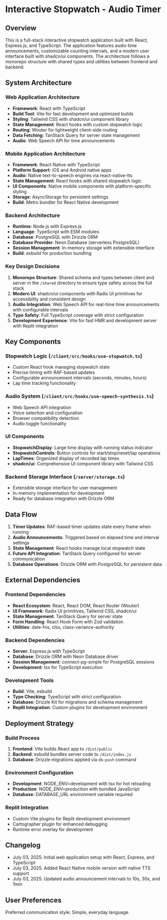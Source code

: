 # Interactive Stopwatch - Audio Timer

## Overview

This is a full-stack interactive stopwatch application built with React, Express.js, and TypeScript. The application features audio time announcements, customizable counting intervals, and a modern user interface built with shadcn/ui components. The architecture follows a monorepo structure with shared types and utilities between frontend and backend.

## System Architecture

### Web Application Architecture
- **Framework**: React with TypeScript
- **Build Tool**: Vite for fast development and optimized builds
- **Styling**: Tailwind CSS with shadcn/ui component library
- **State Management**: React hooks with custom stopwatch logic
- **Routing**: Wouter for lightweight client-side routing
- **Data Fetching**: TanStack Query for server state management
- **Audio**: Web Speech API for time announcements

### Mobile Application Architecture
- **Framework**: React Native with TypeScript
- **Platform Support**: iOS and Android native apps
- **Audio**: Native text-to-speech engines via react-native-tts
- **State Management**: React hooks with shared stopwatch logic
- **UI Components**: Native mobile components with platform-specific styling
- **Storage**: AsyncStorage for persistent settings
- **Build**: Metro bundler for React Native development

### Backend Architecture
- **Runtime**: Node.js with Express.js
- **Language**: TypeScript with ESM modules
- **Database**: PostgreSQL with Drizzle ORM
- **Database Provider**: Neon Database (serverless PostgreSQL)
- **Session Management**: In-memory storage with extensible interface
- **Build**: esbuild for production bundling

### Key Design Decisions

1. **Monorepo Structure**: Shared schema and types between client and server in the `/shared` directory to ensure type safety across the full stack
2. **Modern UI**: shadcn/ui components with Radix UI primitives for accessibility and consistent design
3. **Audio Integration**: Web Speech API for real-time time announcements with configurable intervals
4. **Type Safety**: Full TypeScript coverage with strict configuration
5. **Development Experience**: Vite for fast HMR and development server with Replit integration

## Key Components

### Stopwatch Logic (`/client/src/hooks/use-stopwatch.ts`)
- Custom React hook managing stopwatch state
- Precise timing with RAF-based updates
- Configurable announcement intervals (seconds, minutes, hours)
- Lap time tracking functionality

### Audio System (`/client/src/hooks/use-speech-synthesis.ts`)
- Web Speech API integration
- Voice selection and configuration
- Browser compatibility detection
- Audio toggle functionality

### UI Components
- **StopwatchDisplay**: Large time display with running status indicator
- **StopwatchControls**: Button controls for start/stop/reset/lap operations
- **LapTimes**: Organized display of recorded lap times
- **shadcn/ui**: Comprehensive UI component library with Tailwind CSS

### Backend Storage Interface (`/server/storage.ts`)
- Extensible storage interface for user management
- In-memory implementation for development
- Ready for database integration with Drizzle ORM

## Data Flow

1. **Timer Updates**: RAF-based timer updates state every frame when running
2. **Audio Announcements**: Triggered based on elapsed time and interval settings
3. **State Management**: React hooks manage local stopwatch state
4. **Future API Integration**: TanStack Query configured for server communication
5. **Database Operations**: Drizzle ORM with PostgreSQL for persistent data

## External Dependencies

### Frontend Dependencies
- **React Ecosystem**: React, React DOM, React Router (Wouter)
- **UI Framework**: Radix UI primitives, Tailwind CSS, shadcn/ui
- **State Management**: TanStack Query for server state
- **Form Handling**: React Hook Form with Zod validation
- **Utilities**: date-fns, clsx, class-variance-authority

### Backend Dependencies
- **Server**: Express.js with TypeScript
- **Database**: Drizzle ORM with Neon Database driver
- **Session Management**: connect-pg-simple for PostgreSQL sessions
- **Development**: tsx for TypeScript execution

### Development Tools
- **Build**: Vite, esbuild
- **Type Checking**: TypeScript with strict configuration
- **Database**: Drizzle Kit for migrations and schema management
- **Replit Integration**: Custom plugins for development environment

## Deployment Strategy

### Build Process
1. **Frontend**: Vite builds React app to `/dist/public`
2. **Backend**: esbuild bundles server code to `/dist/index.js`
3. **Database**: Drizzle migrations applied via `db:push` command

### Environment Configuration
- **Development**: NODE_ENV=development with tsx for hot reloading
- **Production**: NODE_ENV=production with bundled JavaScript
- **Database**: DATABASE_URL environment variable required

### Replit Integration
- Custom Vite plugins for Replit development environment
- Cartographer plugin for enhanced debugging
- Runtime error overlay for development

## Changelog

- July 03, 2025. Initial web application setup with React, Express, and TypeScript
- July 03, 2025. Added React Native mobile version with native TTS support
- July 03, 2025. Updated audio announcement intervals to 10s, 30s, and 1min

## User Preferences

Preferred communication style: Simple, everyday language.